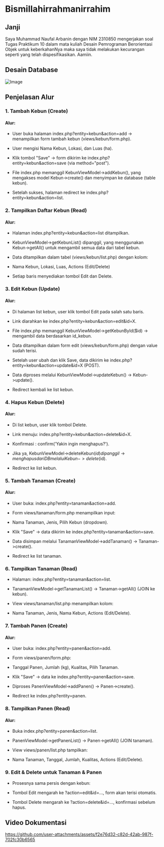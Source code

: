 # Bismillahirrahmanirrahim

## Janji
Saya Muhammad Naufal Arbanin dengan NIM 2310850 mengerjakan soal Tugas Praktikum 10 dalam mata kuliah Desain Pemrograman Berorientasi Objek untuk keberkahanNya maka saya tidak melakukan kecurangan seperti yang telah dispesifikasikan. Aamiin.

## Desain Database
![Image](https://github.com/user-attachments/assets/3fb13d3d-aafa-4c0e-90d3-997e96dd9258)

## Penjelasan Alur 
### 1. Tambah Kebun (Create)
#### Alur:
- User buka halaman index.php?entity=kebun&action=add → menampilkan form tambah kebun (views/kebun/form.php).

- User mengisi Nama Kebun, Lokasi, dan Luas (ha).

- Klik tombol "Save" → form dikirim ke index.php?entity=kebun&action=save (via method="post").

- File index.php memanggil KebunViewModel->addKebun(), yang mengakses model Kebun->create() dan menyimpan ke database (table kebun).

- Setelah sukses, halaman redirect ke index.php?entity=kebun&action=list.

### 2. Tampilkan Daftar Kebun (Read)
#### Alur:
- Halaman index.php?entity=kebun&action=list ditampilkan.

- KebunViewModel->getKebunList() dipanggil, yang menggunakan Kebun->getAll() untuk mengambil semua data dari tabel kebun.

- Data ditampilkan dalam tabel (views/kebun/list.php) dengan kolom:

- Nama Kebun, Lokasi, Luas, Actions (Edit/Delete)

- Setiap baris menyediakan tombol Edit dan Delete.

### 3. Edit Kebun (Update)
#### Alur:
- Di halaman list kebun, user klik tombol Edit pada salah satu baris.

- Link diarahkan ke index.php?entity=kebun&action=edit&id=X.

- File index.php memanggil KebunViewModel->getKebunById($id) → mengambil data berdasarkan id_kebun.

- Data ditampilkan dalam form edit (views/kebun/form.php) dengan value sudah terisi.

- Setelah user ubah dan klik Save, data dikirim ke index.php?entity=kebun&action=update&id=X (POST).

- Data diproses melalui KebunViewModel->updateKebun() → Kebun->update().

- Redirect kembali ke list kebun.

### 4. Hapus Kebun (Delete)
#### Alur:
- Di list kebun, user klik tombol Delete.

- Link menuju: index.php?entity=kebun&action=delete&id=X.

- Konfirmasi : confirm('Yakin ingin menghapus?').

- Jika ya, KebunViewModel->deleteKebun($id) dipanggil → menghapus dari DB melalui Kebun->delete($id).

- Redirect ke list kebun.

### 5. Tambah Tanaman (Create)
#### Alur:
- User buka: index.php?entity=tanaman&action=add.

- Form views/tanaman/form.php menampilkan input:

- Nama Tanaman, Jenis, Pilih Kebun (dropdown).

- Klik "Save" → data dikirim ke index.php?entity=tanaman&action=save.

- Data disimpan melalui TanamanViewModel->addTanaman() → Tanaman->create().

- Redirect ke list tanaman.

### 6. Tampilkan Tanaman (Read)
- Halaman: index.php?entity=tanaman&action=list.

- TanamanViewModel->getTanamanList() → Tanaman->getAll() (JOIN ke kebun).

- View views/tanaman/list.php menampilkan kolom:

- Nama Tanaman, Jenis, Nama Kebun, Actions (Edit/Delete).

### 7. Tambah Panen (Create)
#### Alur:
- User buka: index.php?entity=panen&action=add.

- Form views/panen/form.php:

- Tanggal Panen, Jumlah (kg), Kualitas, Pilih Tanaman.

- Klik "Save" → data ke index.php?entity=panen&action=save.

- Diproses PanenViewModel->addPanen() → Panen->create().

- Redirect ke index.php?entity=panen.

### 8. Tampilkan Panen (Read)
#### Alur:
- Buka index.php?entity=panen&action=list.

- PanenViewModel->getPanenList() → Panen->getAll() (JOIN tanaman).

- View views/panen/list.php tampilkan:

- Nama Tanaman, Tanggal, Jumlah, Kualitas, Actions (Edit/Delete).

### 9. Edit & Delete untuk Tanaman & Panen
- Prosesnya sama persis dengan kebun:

- Tombol Edit mengarah ke ?action=edit&id=..., form akan terisi otomatis.

- Tombol Delete mengarah ke ?action=delete&id=..., konfirmasi sebelum hapus.

## Video Dokumentasi
https://github.com/user-attachments/assets/f2e76d32-c82d-42ab-987f-702fc30b6565
